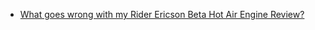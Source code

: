 - [What goes wrong with my Rider Ericson Beta Hot Air Engine Review?](https://youtu.be/QjX9ziX1ns8)
